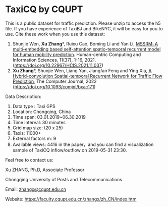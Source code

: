 # TaxiCQ by CQUPT
This is a public dataset for traffic prediction.
Please unzip to access the h5 file.
If you have experience of TaxiBJ and BikeNYC, it will be easy for you to use.
Cite these work when you use this dataset:

1. Shunjie Wen, **Xu Zhang***, Ruixu Cao, Boming Li and Yan Li, [MSSRM: A multi-embedding based self-attention spatio-temporal recurrent model for human mobility prediction](https://doi.org/10.22967/HCIS.2021.11.037). Human-centric Computing and Information Sciences, 11(37), 1-16, 2021. (https://doi.org/10.22967/HCIS.2021.11.037) 
2. **Xu Zhang***, Shunjie Wen, Liang Yan, Jiangfan Feng and Ying Xia, [A Hybrid-convolution Spatial-temporal Recurrent Network for Traffic Flow Prediction](https://doi.org/10.1093/comjnl/bxac171), The Computer Journal, 2022 (https://doi.org/10.1093/comjnl/bxac171)

Data Description:
1. Data type : Taxi GPS
2. Location: Chongqing, China
3. Time span: 03.01.2019~06.30.2019
4. Time interval: 30 minutes
5. Grid map size: (20 x 25)
6. Taxis: 11000+
7. External factors m: 9
8. Available views: 4416 in the paper，and you can find a visualization sample of TaxiCQ inflow/outflow on 2019-05-31 23:30.


Feel free to contact us:

Xu ZHANG, Ph.D, Associate Professor

Chongqing University of Posts and Telecommunications

Email: zhangx@cqupt.edu.cn

Website: https://faculty.cqupt.edu.cn/zhangx/zh_CN/index.htm

